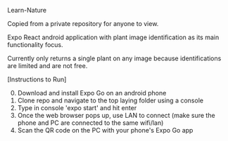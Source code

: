 Learn-Nature

Copied from a private repository for anyone to view.

Expo React android application with plant image identification as its main functionality focus.

Currently only returns a single plant on any image because identifications are limited and are not free.

[Instructions to Run]

0. Download and install Expo Go on an android phone
1. Clone repo and navigate to the top laying folder using a console
2. Type in console 'expo start' and hit enter
3. Once the web browser pops up, use LAN to connect (make sure the phone and PC are connected to the same wifi/lan)
4. Scan the QR code on the PC with your phone's Expo Go app
